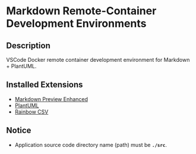 # Markdown Remote-Container Development Environments


## Description

VSCode Docker remote container development environment for Markdown + PlantUML.

## Installed Extensions

- [Markdown Preview Enhanced](https://marketplace.visualstudio.com/items?itemName=shd101wyy.markdown-preview-enhanced)
- [PlantUML](https://marketplace.visualstudio.com/items?itemName=jebbs.plantuml)
- [Rainbow CSV](https://marketplace.visualstudio.com/items?itemName=mechatroner.rainbow-csv)

## Notice

- Application source code directory name (path) must be **`./src`**.
